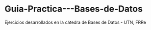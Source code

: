 # Guia-Practica---Bases-de-Datos
Ejercicios desarrollados en la cátedra de Bases de Datos - UTN, FRRe
